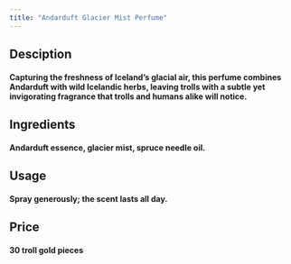 ```yaml
---
title: "Andarduft Glacier Mist Perfume"
---
```


## Desciption

#### Capturing the freshness of Iceland’s glacial air, this perfume combines Andarduft with wild Icelandic herbs, leaving trolls with a subtle yet invigorating fragrance that trolls and humans alike will notice.

## Ingredients

#### Andarduft essence, glacier mist, spruce needle oil.

## Usage

#### Spray generously; the scent lasts all day.

## Price

#### 30 troll gold pieces
